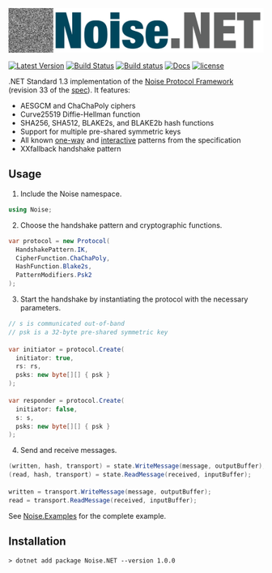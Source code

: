 ![](Noise.png)

[![Latest Version](https://img.shields.io/nuget/v/Noise.NET.svg)](https://www.nuget.org/packages/Noise.NET)
[![Build Status](https://travis-ci.org/Metalnem/noise.svg?branch=master)](https://travis-ci.org/Metalnem/noise)
[![Build status](https://ci.appveyor.com/api/projects/status/aw4y7rackgepjy8u?svg=true)](https://ci.appveyor.com/project/Metalnem/noise)
[![Docs](https://img.shields.io/badge/docs-API-orange.svg?style=flat)](https://metalnem.github.io/noise/api/Noise.html)
[![license](https://img.shields.io/badge/license-MIT-blue.svg?style=flat)](https://raw.githubusercontent.com/metalnem/noise/master/LICENSE)

.NET Standard 1.3 implementation of the [Noise Protocol Framework](https://noiseprotocol.org/)
(revision 33 of the [spec](https://noiseprotocol.org/noise.html)). It features:

- AESGCM and ChaChaPoly ciphers
- Curve25519 Diffie-Hellman function
- SHA256, SHA512, BLAKE2s, and BLAKE2b hash functions
- Support for multiple pre-shared symmetric keys
- All known [one-way] and [interactive] patterns from the specification
- XXfallback handshake pattern

[one-way]: https://noiseprotocol.org/noise.html#one-way-patterns
[interactive]: https://noiseprotocol.org/noise.html#interactive-patterns

## Usage

1. Include the Noise namespace.

```csharp
using Noise;
```

2. Choose the handshake pattern and cryptographic functions.

```csharp
var protocol = new Protocol(
  HandshakePattern.IK,
  CipherFunction.ChaChaPoly,
  HashFunction.Blake2s,
  PatternModifiers.Psk2
);
```

3. Start the handshake by instantiating the protocol with the necessary parameters.

```csharp
// s is communicated out-of-band
// psk is a 32-byte pre-shared symmetric key

var initiator = protocol.Create(
  initiator: true,
  rs: rs,
  psks: new byte[][] { psk }
);

var responder = protocol.Create(
  initiator: false,
  s: s,
  psks: new byte[][] { psk }
);
```

4. Send and receive messages.

```csharp
(written, hash, transport) = state.WriteMessage(message, outputBuffer);
(read, hash, transport) = state.ReadMessage(received, inputBuffer);

written = transport.WriteMessage(message, outputBuffer);
read = transport.ReadMessage(received, inputBuffer);
```

See [Noise.Examples](https://github.com/Metalnem/noise/tree/master/Noise.Examples)
for the complete example.

## Installation

```
> dotnet add package Noise.NET --version 1.0.0
```
